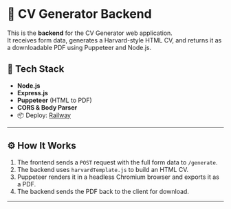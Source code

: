 # 🧠 CV Generator Backend

This is the **backend** for the CV Generator web application.  
It receives form data, generates a Harvard-style HTML CV, and returns it as a downloadable PDF using Puppeteer and Node.js.

## 🚀 Tech Stack

- **Node.js**
- **Express.js**
- **Puppeteer** (HTML to PDF)
- **CORS & Body Parser**
- 📦 Deploy: [Railway](https://railway.app)

---

## ⚙️ How It Works

1. The frontend sends a `POST` request with the full form data to `/generate`.
2. The backend uses `harvardTemplate.js` to build an HTML CV.
3. Puppeteer renders it in a headless Chromium browser and exports it as a PDF.
4. The backend sends the PDF back to the client for download.

---
